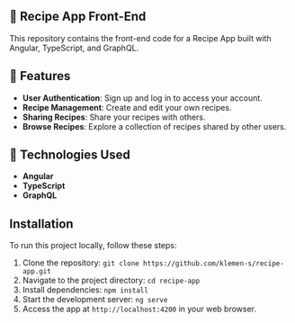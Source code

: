 ## 🍔 Recipe App Front-End
This repository contains the front-end code for a Recipe App built with Angular, TypeScript, and GraphQL.

## 🚀 Features
* **User Authentication**: Sign up and log in to access your account.
* **Recipe Management**: Create and edit your own recipes.
* **Sharing Recipes**: Share your recipes with others.
* **Browse Recipes**: Explore a collection of recipes shared by other users.

## 🔧 Technologies Used
* **Angular**
* **TypeScript**
* **GraphQL**

## Installation
To run this project locally, follow these steps:

1. Clone the repository: `git clone https://github.com/klemen-s/recipe-app.git`
2. Navigate to the project directory: `cd recipe-app`
3. Install dependencies: `npm install`
4. Start the development server: `ng serve`
5. Access the app at `http://localhost:4200` in your web browser.

